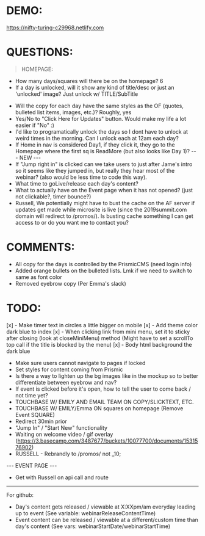 # DEMO:
https://nifty-turing-c29968.netlify.com

# QUESTIONS:
> HOMEPAGE:
- How many days/squares will there be on the homepage? 6
- If a day is unlocked, will it show any kind of title/desc or just an 'unlocked' image? Just unlock w/ TITLE/SubTitle
<!-- - If a day is locked, will it a 'locked' image? What about on hover or click, will is show a title/desc or shake the lock to convey 'No entry/access' message? -->
- Will the copy for each day have the same styles as the OF (quotes, bulleted list items, images, etc.)? Roughly, yes
- Yes/No to "Click Here for Updates" button. Would make my life a lot easier if "No" :)
- I'd like to programatically unlock the days so I dont have to unlock at weird times in the morning. Can I unlock each at 12am each day?
- If Home in nav is considered Day1, if they click it, they go to the Homepage where the first sq is ReadMore (but also looks like Day 1)?
--- NEW ---
- If "Jump right in" is clicked can we take users to just after Jame's intro so it seems like they jumped in, but really they hear most of the webinar? (also would be less time to code this way).
- What time to goLive/release each day's content?
- What to actually have on the Event page when it has not opened? (just not clickable?, timer bounce?)
- Russell, We potentially might have to bust the cache on the AF server if updates get made while microsite is live (since the 2019summit.com domain will redirect to /promos/). Is busting cache something I can get access to or do you want me to contact you?

# COMMENTS:
- All copy for the days is controlled by the PrismicCMS (need login info)
- Added orange bullets on the bulleted lists. Lmk if we need to switch to same as font color
- Removed eyebrow copy (Per Emma's slack)


# TODO:
[x] - Make timer text in circles a little bigger on mobile
[x] - Add theme color dark blue to index
[x] - When clicking link from mini menu, set it to sticky after closing (look at closeMiniMenu) method (Might have to set a scrollTo top call if the title is blocked by the menu)
[x] - Body html background the dark blue
- Make sure users cannot navigate to pages if locked
- Set styles for content coming from Prismic
- Is there a way to lighten up the bg images like in the mockup so to better differentiate between eyebrow and nav?
- If event is clicked before it's open, how to tell the user to come back / not time yet?
- TOUCHBASE W/ EMILY AND EMAIL TEAM ON COPY/SLICKTEXT, ETC.
- TOUCHBASE W/ EMILY/Emma ON squares on homepage (Remove Event SQUARE)
- Redirect 30min prior
- "Jump In" / "Start New" functionality
- Waiting on welcome video / gif overlay (https://3.basecamp.com/3487677/buckets/10077700/documents/1531576902)
- RUSSELL - Rebrandly to /promos/ not _10;

--- EVENT PAGE ---
- Get with Russell on api call and route


---
For github:

- Day's content gets released / viewable at X:XXpm/am everyday leading up to event (See variable: webinarReleaseContentTime)
- Event content can be released / viewable at a different/custom time than day's content (See vars: webinarStartDate/webinarStartTime)

